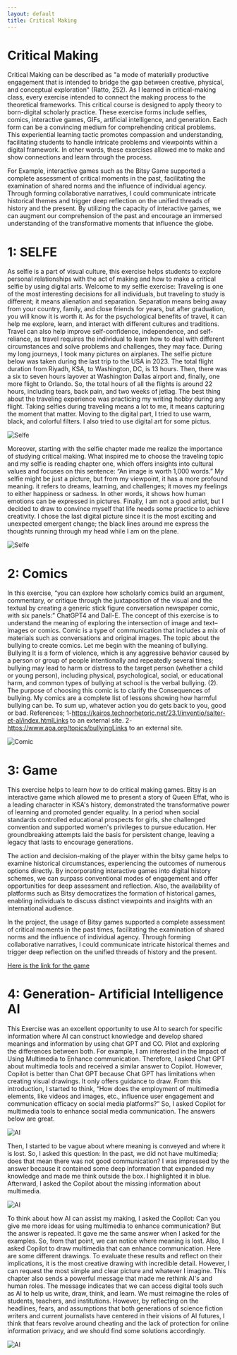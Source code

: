 ```yaml
---
layout: default
title: Critical Making
---
```

# Critical Making
Critical Making can be described as "a mode of materially productive engagement that is intended to bridge the gap between creative, physical, and conceptual exploration" (Ratto, 252).
As I learned in critical-making class, every exercise intended to connect the making process to the theoretical frameworks. This critical course is designed to apply theory to born-digital scholarly practice. These exercise forms include selfies, comics, interactive games, GIFs, artificial intelligence, and generation. Each form can be a convincing medium for comprehending critical problems. This experiential learning tactic promotes compassion and understanding, facilitating students to handle intricate problems and viewpoints within a digital framework. In other words, these exercises allowed me to make and show connections and learn through the process.

For Example, interactive games such as the Bitsy Game supported a complete assessment of critical moments in the past, facilitating the examination of shared norms and the influence of individual agency. Through forming collaborative narratives, I could communicate intricate historical themes and trigger deep reflection on the unified threads of history and the present. By utilizing the capacity of interactive games, we can augment our comprehension of the past and encourage an immersed understanding of the transformative moments that influence the globe. 

# 1: SELFE
As selfie is a part of visual culture, this exercise helps students to explore personal relationships with the act of making and how to make a critical selfie by using digital arts.
Welcome to my selfie exercise:
Traveling is one of the most interesting decisions for all individuals, but traveling to study is different; it means alienation and separation. Separation means being away from your country, family, and close friends for years, but after graduation, you will know it is worth it.
As for the psychological benefits of travel, it can help me explore, learn, and interact with different cultures and traditions. Travel can also help improve self-confidence, independence, and self-reliance, as travel requires the individual to learn how to deal with different circumstances and solve problems and challenges, they may face.
During my long journeys, I took many pictures on airplanes. The selfie picture below was taken during the last trip to the USA in 2023. The total flight duration from Riyadh, KSA, to Washington, DC, is 13 hours. Then, there was a six to seven hours layover at Washington Dallas airport and, finally, one more flight to Orlando. So, the total hours of all the flights is around 22 hours, including tears, back pain, and two weeks of jetlag.
The best thing about the traveling experience was practicing my writing hobby during any flight. Taking selfies during traveling means a lot to me, it means capturing the moment that matter.
Moving to the digital part, I tried to use warm, black, and colorful filters. I also tried to use digital art for some pictus.

![Selfe](./images/1.jpg)

Moreover, starting with the selfie chapter made me realize the importance of studying critical making. What inspired me to choose the traveling topic and my selfie is reading chapter one, which offers insights into cultural values and focuses on this sentence: “An image is worth 1,000 words.” My selfie might be just a picture, but from my viewpoint, it has a more profound meaning. it refers to dreams, learning, and challenges; it moves my feelings to either happiness or sadness. In other words, it shows how human emotions can be expressed in pictures.
Finally, I am not a good artist, but I decided to draw to convince myself that life needs some practice to achieve creativity. I chose the last digital picture since it is the most exciting and unexpected emergent change; the black lines around me express the thoughts running through my head while I am on the plane.

![Selfe](./images/2.jpg)


# 2: Comics

In this exercise, “you can explore how scholarly comics build an argument, commentary, or critique through the juxtaposition of the visual and the textual by creating a generic stick figure conversation newspaper comic, with six panels:” ChatGPT4 and Dall-E.
 The concept of this exercise is to understand the meaning of exploring the intersection of image and text–images or comics. Comic is a type of communication that includes a mix of materials such as conversations and original images. The topic about the bullying to create comics. Let me begin with the meaning of bullying. Bullying It is a form of violence, which is any aggressive behavior caused by a person or group of people intentionally and repeatedly several times; bullying may lead to harm or distress to the target person (whether a child or young person), including physical, psychological, social, or educational harm, and common types of bullying at school is the verbal bullying. (2). The purpose of choosing this comic is to clarify the Consequences of bullying. My comics are a complete list of lessons showing how harmful bullying can be. To sum up, whatever action you do gets back to you, good or bad.
 References;
1-https://kairos.technorhetoric.net/23.1/inventio/salter-et-al/index.htmlLinks to an external site.
2-https://www.apa.org/topics/bullyingLinks to an external site.

![Comic](./images/3.jpg)

# 3: Game

This exercise helps to learn how to do critical making games.
Bitsy is an interactive game which allowed me to present a story of Queen Effat, who is a leading character in KSA's history, demonstrated the transformative power of learning and promoted gender equality. In a period when social standards controlled educational prospects for girls, she challenged convention and supported women's privileges to pursue education. Her groundbreaking attempts laid the basis for persistent change, leaving a legacy that lasts to encourage generations.
    
The action and decision-making of the player within the bitsy game helps to examine historical circumstances, experiencing the outcomes of numerous options directly.  By incorporating interactive games into digital history schemes, we can surpass conventional modes of engagement and offer opportunities for deep assessment and reflection. Also, the availability of platforms such as Bitsy democratizes the formation of historical games, enabling individuals to discuss distinct viewpoints and insights with an international audience.

In the project, the usage of Bitsy games supported a complete assessment of critical moments in the past times, facilitating the examination of shared norms and the influence of individual agency. Through forming collaborative narratives, I could communicate intricate historical themes and trigger deep reflection on the unified threads of history and the present.

[Here is the link for the game](queen_effat.html)

# 4: Generation- Artificial Intelligence AI

This Exercise was an excellent opportunity to use AI to search for specific information where AI can construct knowledge and develop shared meanings and information by using chat GPT and CO. Pilot and exploring the differences between both.
For example, I am interested in the Impact of Using Multimedia to Enhance communication. Therefore, I asked Chat GPT about multimedia tools and received a similar answer to Copilot. However, Copilot is better than Chat GPT because Chat GPT has limitations when creating visual drawings. It only offers guidance to draw.
 From this introduction, I started to think, “How does the employment of multimedia elements, like videos and images, etc., influence user engagement and communication efficacy on social media platforms?” So, I asked Copilot for multimedia tools to enhance social media communication. The answers below are great.

![AI](./images/4.jpg)

Then, I started to be vague about where meaning is conveyed and where it is lost. So, I asked this question: In the past, we did not have multimedia; does that mean there was not good communication? I was impressed by the answer because it contained some deep information that expanded my knowledge and made me think outside the box. I highlighted it in blue. Afterward, I asked the Copilot about the missing information about multimedia.

![AI](./images/5.jpg)

To think about how AI can assist my making, I asked the Copilot: Can you give me more ideas for using multimedia to enhance communication? But the answer is repeated. It gave me the same answer when I asked for the examples. So, from that point, we can notice where meaning is lost.
Also, I asked Copilot to draw multimedia that can enhance communication. Here are some different drawings. To evaluate these results and reflect on their implications, it is the most creative drawing with incredible detail. However, I can request the most simple and clear picture and whatever I imagine.
This chapter also sends a powerful message that made me rethink AI's and human roles. The message indicates that we can access digital tools such as AI to help us write, draw, think, and learn. We must reimagine the roles of students, teachers, and institutions. However, by reflecting on the headlines, fears, and assumptions that both generations of science fiction writers and current journalists have centered in their visions of AI futures, I think that fears revolve around cheating and the lack of protection for online information privacy, and we should find some solutions accordingly. 

![AI](./images/6.png)

